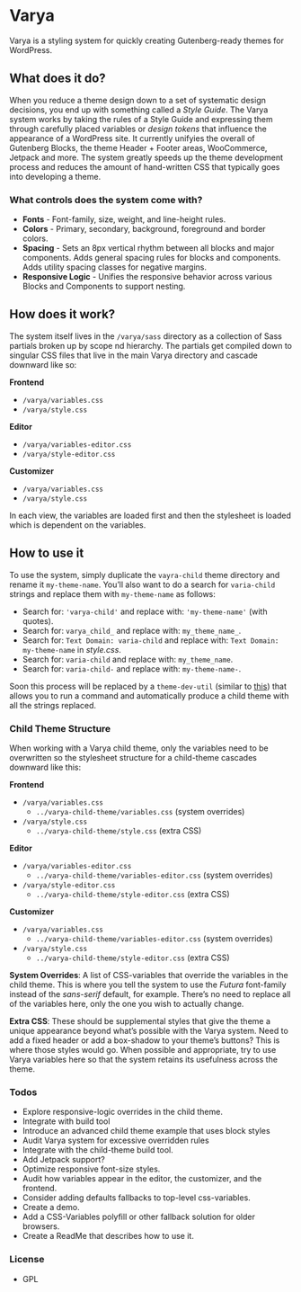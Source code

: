 # Varya

Varya is a styling system for quickly creating Gutenberg-ready themes for WordPress.

## What does it do?

When you reduce a theme design down to a set of systematic design decisions, you end up with something called a _Style Guide_. The Varya system works by taking the rules of a Style Guide and expressing them through carefully placed variables or _design tokens_ that influence the appearance of a WordPress site. It currently unifyies the overall of Gutenberg Blocks, the theme Header + Footer areas, WooCommerce, Jetpack and more. The system greatly speeds up the theme development process and reduces the amount of hand-written CSS that typically goes into developing a theme. 

### What controls does the system come with?

  - **Fonts** - Font-family, size, weight, and line-height rules. 
  - **Colors** - Primary, secondary, background, foreground and border colors. 
  - **Spacing** - Sets an 8px vertical rhythm between all blocks and major components. Adds general spacing rules for blocks and components. Adds utility spacing classes for negative margins.
  - **Responsive Logic** - Unifies the responsive behavior across various Blocks and Components to support nesting.

## How does it work?

The system itself lives in the `/varya/sass` directory as a collection of Sass partials broken up by scope nd hierarchy. The partials get compiled down to singular CSS files that live in the main Varya directory and cascade downward like so:

**Frontend** 
- `/varya/variables.css`
- `/varya/style.css`

**Editor** 
- `/varya/variables-editor.css`
- `/varya/style-editor.css`

**Customizer**
- `/varya/variables.css`
- `/varya/style.css`

In each view, the variables are loaded first and then the stylesheet is loaded which is dependent on the variables.

## How to use it

To use the system, simply duplicate the `vayra-child` theme directory and rename it `my-theme-name`. You’ll also want to do a search for `varia-child` strings and replace them with `my-theme-name` as follows:

  - Search for: `'varya-child'` and replace with: `'my-theme-name'` (with quotes).
  - Search for: `varya_child_` and replace with: `my_theme_name_`.
  - Search for: `Text Domain: varia-child` and replace with: `Text Domain: my-theme-name` in _style.css_.
  - Search for:  `varia-child` and replace with: `my_theme_name`.
  - Search for: `varia-child-` and replace with: `my-theme-name-`.

Soon this process will be replaced by a `theme-dev-util` (similar to [this](https://github.com/Automattic/theme-dev-utils)) that allows you to run a command and automatically produce a child theme with all the strings replaced.

### Child Theme Structure

When working with a Varya child theme, only the variables need to be overwritten so the stylesheet structure for a child-theme cascades downward like this:

**Frontend**
- `/varya/variables.css`
  - `../varya-child-theme/variables.css` (system overrides)
- `/varya/style.css`
  - `../varya-child-theme/style.css` (extra CSS)

 **Editor**
- `/varya/variables-editor.css`
  - `../varya-child-theme/variables-editor.css` (system overrides)
- `/varya/style-editor.css`
  - `../varya-child-theme/style-editor.css` (extra CSS)

**Customizer**
- `/varya/variables.css`
  - `../varya-child-theme/variables-editor.css` (system overrides)
- `/varya/style.css`
  - `../varya-child-theme/style-editor.css` (extra CSS)

**System Overrides**: A list of CSS-variables that override the variables in the child theme. This is where you tell the system to use the _Futura_ font-family instead of the _sans-serif_ default, for example. There’s no need to replace all of the variables here, only the one you wish to actually change.

**Extra CSS**: These should be supplemental styles that give the theme a unique appearance beyond what’s possible with the Varya system. Need to add a fixed header or add a box-shadow to your theme’s buttons? This is where those styles would go. When possible and appropriate, try to use Varya variables here so that the system retains its usefulness across the theme. 

### Todos

 - Explore responsive-logic overrides in the child theme.
 - Integrate with build tool
 - Introduce an advanced child theme example that uses block styles
 - Audit Varya system for excessive overridden rules
 - Integrate with the child-theme build tool.
 - Add Jetpack support?
 - Optimize responsive font-size styles.
 - Audit how variables appear in the editor, the customizer, and the frontend.
 - Consider adding defaults fallbacks to top-level css-variables.
 - Create a demo.
 - Add a CSS-Variables polyfill or other fallback solution for older browsers.
 - Create a ReadMe that describes how to use it.

### License

- GPL
